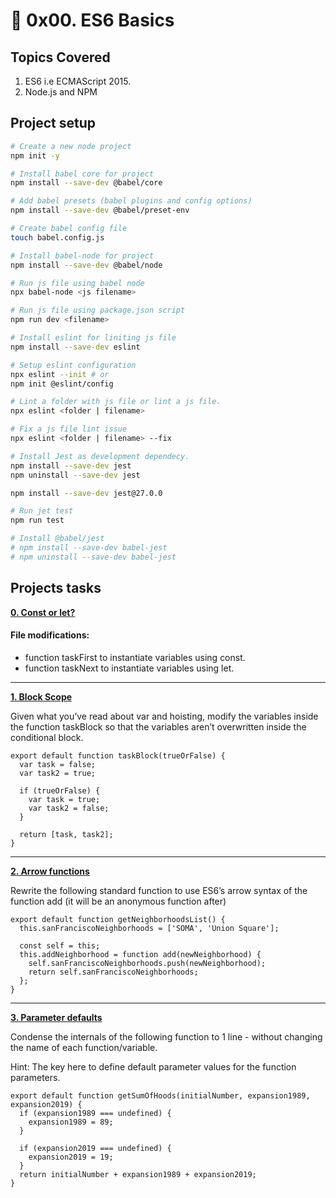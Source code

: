 # :book: 0x00. ES6 Basics
## Topics Covered
1. ES6 i.e ECMAScript 2015.
2. Node.js and NPM

## Project setup
```bash
# Create a new node project
npm init -y

# Install babel core for project
npm install --save-dev @babel/core

# Add babel presets (babel plugins and config options)
npm install --save-dev @babel/preset-env

# Create babel config file
touch babel.config.js

# Install babel-node for project
npm install --save-dev @babel/node

# Run js file using babel node
npx babel-node <js filename>

# Run js file using package.json script
npm run dev <filename>

# Install eslint for liniting js file
npm install --save-dev eslint

# Setup eslint configuration
npx eslint --init # or
npm init @eslint/config

# Lint a folder with js file or lint a js file.
npx eslint <folder | filename>

# Fix a js file lint issue
npx eslint <folder | filename> --fix

# Install Jest as development dependecy.
npm install --save-dev jest
npm uninstall --save-dev jest

npm install --save-dev jest@27.0.0

# Run jet test
npm run test

# Install @babel/jest
# npm install --save-dev babel-jest
# npm uninstall --save-dev babel-jest
```

## Projects tasks
**[0. Const or let?](https://github.com/ehabsmh/alx-backend-javascript/blob/main/0x00-ES6_basic/0-constants.js)**
#### File modifications:
- function taskFirst to instantiate variables using const.
- function taskNext to instantiate variables using let.

---

**[1. Block Scope](https://github.com/ehabsmh/alx-backend-javascript/blob/main/0x00-ES6_basic/1-block-scoped.js)**


Given what you’ve read about var and hoisting, modify the variables inside the function taskBlock so that the variables aren’t overwritten inside the conditional block.

```es6
export default function taskBlock(trueOrFalse) {
  var task = false;
  var task2 = true;

  if (trueOrFalse) {
    var task = true;
    var task2 = false;
  }

  return [task, task2];
}
```

---

**[2. Arrow functions](https://github.com/ehabsmh/alx-backend-javascript/blob/main/0x00-ES6_basic/2-arrow.js)**

Rewrite the following standard function to use ES6’s arrow syntax of the function add (it will be an anonymous function after)

```es6
export default function getNeighborhoodsList() {
  this.sanFranciscoNeighborhoods = ['SOMA', 'Union Square'];

  const self = this;
  this.addNeighborhood = function add(newNeighborhood) {
    self.sanFranciscoNeighborhoods.push(newNeighborhood);
    return self.sanFranciscoNeighborhoods;
  };
}
```


---

**[3. Parameter defaults](https://github.com/ehabsmh/alx-backend-javascript/blob/main/0x00-ES6_basic/3-default-parameter.js)**

Condense the internals of the following function to 1 line - without changing the name of each function/variable.

Hint: The key here to define default parameter values for the function parameters.

```es6
export default function getSumOfHoods(initialNumber, expansion1989, expansion2019) {
  if (expansion1989 === undefined) {
    expansion1989 = 89;
  }

  if (expansion2019 === undefined) {
    expansion2019 = 19;
  }
  return initialNumber + expansion1989 + expansion2019;
}
```
